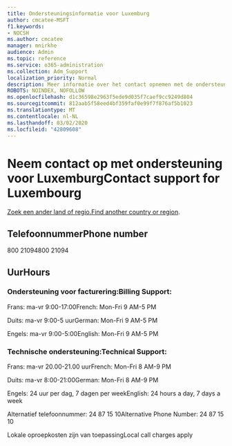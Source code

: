 ```yaml
---
title: Ondersteuningsinformatie voor Luxemburg
author: cmcatee-MSFT
f1.keywords:
- NOCSH
ms.author: cmcatee
manager: mnirkhe
audience: Admin
ms.topic: reference
ms.service: o365-administration
ms.collection: Adm_Support
localization_priority: Normal
description: Meer informatie over het contact opnemen met de ondersteuning van uw land of regio.
ROBOTS: NOINDEX, NOFOLLOW
ms.openlocfilehash: d1c36598e2963f5ede9d035f7caef9cc9249d804
ms.sourcegitcommit: 812aab5f58eed4bf359faf0e99f7f876af5b1023
ms.translationtype: MT
ms.contentlocale: nl-NL
ms.lasthandoff: 03/02/2020
ms.locfileid: "42809608"
---
```

# <a name="contact-support-for-luxembourg"></a><span data-ttu-id="ee781-103">Neem contact op met ondersteuning voor Luxemburg</span><span class="sxs-lookup"><span data-stu-id="ee781-103">Contact support for Luxembourg</span></span>

<span data-ttu-id="ee781-104">[Zoek een ander land of regio.](../contact-support-for-business-products.md)</span><span class="sxs-lookup"><span data-stu-id="ee781-104">[Find another country or region](../contact-support-for-business-products.md).</span></span>

## <a name="phone-number"></a><span data-ttu-id="ee781-105">Telefoonnummer</span><span class="sxs-lookup"><span data-stu-id="ee781-105">Phone number</span></span>
<span data-ttu-id="ee781-106">800 21094</span><span class="sxs-lookup"><span data-stu-id="ee781-106">800 21094</span></span>

## <a name="hours"></a><span data-ttu-id="ee781-107">Uur</span><span class="sxs-lookup"><span data-stu-id="ee781-107">Hours</span></span>
### <a name="billing-support"></a><span data-ttu-id="ee781-108">Ondersteuning voor facturering:</span><span class="sxs-lookup"><span data-stu-id="ee781-108">Billing Support:</span></span>

<span data-ttu-id="ee781-109">Frans: ma-vr 9:00-17:00</span><span class="sxs-lookup"><span data-stu-id="ee781-109">French: Mon-Fri 9 AM-5 PM</span></span>

<span data-ttu-id="ee781-110">Duits: ma-vr 9:00-5 uur</span><span class="sxs-lookup"><span data-stu-id="ee781-110">German: Mon-Fri 9 AM-5 PM</span></span>

<span data-ttu-id="ee781-111">Engels: ma-vr 9:00-5:00</span><span class="sxs-lookup"><span data-stu-id="ee781-111">English: Mon-Fri 9 AM-5 PM</span></span>

### <a name="technical-support"></a><span data-ttu-id="ee781-112">Technische ondersteuning:</span><span class="sxs-lookup"><span data-stu-id="ee781-112">Technical Support:</span></span>

<span data-ttu-id="ee781-113">Frans: ma-vr 20.00-21.00 uur</span><span class="sxs-lookup"><span data-stu-id="ee781-113">French: Mon-Fri 8 AM-9 PM</span></span>

<span data-ttu-id="ee781-114">Duits: ma-vr 8:00-21:00</span><span class="sxs-lookup"><span data-stu-id="ee781-114">German: Mon-Fri 8 AM-9 PM</span></span>

<span data-ttu-id="ee781-115">Engels: 24 uur per dag, 7 dagen per week</span><span class="sxs-lookup"><span data-stu-id="ee781-115">English: 24 hours a day, 7 days a week</span></span>

<span data-ttu-id="ee781-116">Alternatief telefoonnummer: 24 87 15 10</span><span class="sxs-lookup"><span data-stu-id="ee781-116">Alternative Phone Number: 24 87 15 10</span></span>

<span data-ttu-id="ee781-117">Lokale oproepkosten zijn van toepassing</span><span class="sxs-lookup"><span data-stu-id="ee781-117">Local call charges apply</span></span>
